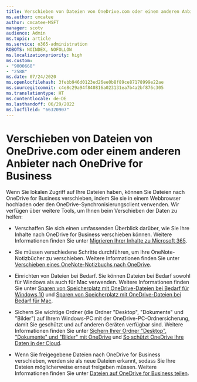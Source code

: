 ```yaml
---
title: Verschieben von Dateien von OneDrive.com oder einem anderen Anbieter nach OneDrive for Business
ms.author: cmcatee
author: cmcatee-MSFT
manager: scotv
audience: Admin
ms.topic: article
ms.service: o365-administration
ROBOTS: NOINDEX, NOFOLLOW
ms.localizationpriority: high
ms.custom:
- "9000668"
- "2588"
ms.date: 07/24/2020
ms.openlocfilehash: 3febb946d0123ed26ee0b8f89ce87178999e22ae
ms.sourcegitcommit: c4e8c29a94f840816a023131ea7b4a2bf876c305
ms.translationtype: HT
ms.contentlocale: de-DE
ms.lasthandoff: 06/29/2022
ms.locfileid: "66320907"
---
```

# <a name="move-files-from-onedrivecom-or-another-provider-into-onedrive-for-business"></a>Verschieben von Dateien von OneDrive.com oder einem anderen Anbieter nach OneDrive for Business

Wenn Sie lokalen Zugriff auf Ihre Dateien haben, können Sie Dateien nach OneDrive for Business verschieben, indem Sie sie in einem Webbrowser hochladen oder den OneDrive-Synchronisierungsclient verwenden. Wir verfügen über weitere Tools, um Ihnen beim Verschieben der Daten zu helfen:

- Verschaffen Sie sich einen umfassenden Überblick darüber, wie Sie Ihre Inhalte nach OneDrive for Business verschieben können. Weitere Informationen finden Sie unter [Migrieren Ihrer Inhalte zu Microsoft 365](https://docs.microsoft.com/sharepointmigration/migrate-to-sharepoint-online).
- Sie müssen verschiedene Schritte durchführen, um Ihre OneNote-Notizbücher zu verschieben. Weitere Informationen finden Sie unter [Verschieben eines OneNote-Notizbuchs nach OneDrive](https://support.office.com/article/move-a-onenote-notebook-to-onedrive-0af0a141-0bdf-49ab-9e50-45dbcca44082).
    
- Einrichten von Dateien bei Bedarf. Sie können Dateien bei Bedarf sowohl für Windows als auch für Mac verwenden. Weitere Informationen finden Sie unter [Sparen von Speicherplatz mit OneDrive-Dateien bei Bedarf für Windows 10](https://support.office.com/article/Save-disk-space-with-OneDrive-Files-On-Demand-for-Windows-10-0e6860d3-d9f3-4971-b321-7092438fb38e) und [Sparen von Speicherplatz mit OneDrive-Dateien bei Bedarf für Mac](https://support.office.com/article/Save-disk-space-with-OneDrive-Files-On-Demand-for-Mac-529f6d53-e572-4922-a585-e7a318c135f0).
- Sichern Sie wichtige Ordner (die Ordner "Desktop", "Dokumente" und "Bilder") auf Ihrem Windows-PC mit der OneDrive-PC-Ordnersicherung, damit Sie geschützt und auf anderen Geräten verfügbar sind. Weitere Informationen finden Sie unter [Sichern Ihrer Ordner "Desktop", "Dokumente" und "Bilder" mit OneDrive](https://support.office.com/article/back-up-your-documents-pictures-and-desktop-folders-with-onedrive-d61a7930-a6fb-4b95-b28a-6552e77c3057) und [So schützt OneDrive Ihre Daten in der Cloud](https://support.office.com/article/how-onedrive-safeguards-your-data-in-the-cloud-23c6ea94-3608-48d7-8bf0-80e142edd1e1). 
- Wenn Sie freigegebene Dateien nach OneDrive for Business verschieben, werden sie als neue Dateien erkannt, sodass Sie Ihre Dateien möglicherweise erneut freigeben müssen. Weitere Informationen finden Sie unter [Dateien auf OneDrive for Business teilen](https://support.office.com/article/Move-files-from-OneDrive-to-OneDrive-for-Business-7fb28cad-7e25-451f-8b4b-2d1a71e5c0e9#sharefiles).